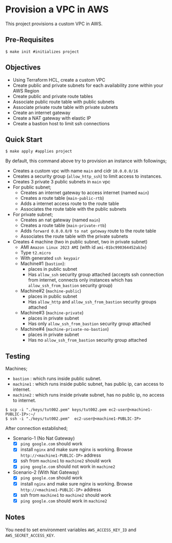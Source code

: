 # Provision a VPC in AWS
This project provisions a custom VPC in AWS. 

## Pre-Requisites
```console
$ make init #initializes project
```

## Objectives
- Using Terraform HCL, create a custom VPC
- Create public and private subnets for each availability zone within your AWS Region
- Create public and private route tables
- Associate public route table with public subnets
- Associate private route table with private subnets
- Create an internet gateway
- Create a NAT gateway with elastic IP
- Create a bastion host to limit ssh connections

## Quick Start
```console
$ make apply #applies project
```
By default, this command above try to provision an instance with followings;
- Creates a custom vpc with name `main` and cidr `10.0.0.0/16`
- Creates a security group (`allow_http_ssh`) to limit access to instances.
- Creates 3 private 3 public subnets in `main` vpc
- For public subnet;
    - Creates an internet gateway to access internet (named `main`)
    - Creates a route table (`main-public-rtb`)
    - Adds a internet access route to the route table 
    - Associates the route table with the public subnets
- For private subnet;
    - Creates an nat gateway (named `main`)
    - Creates a route table (`main-private-rtb`)
    - Adds `forward 0.0.0.0/0 to nat gateway` route to the route table 
    - Associates the route table with the private subnets
- Creates 4 machine (two in public subnet, two in private subnet)
    -  AMI `Amazon Linux 2023 AMI` (with id `ami-01bc990364452ab3e`) 
    -  Type `t2.micro` 
    -  With generated `ssh keypair`
    - Machine#1 (`bastion`):
        - places in public subnet
        - Has `allow_ssh` security group attached (accepts ssh connection from internet, connects only instances which has `allow_ssh_from_bastion` security group)
    - Machine#2 (`machine-public`)
        - places in public subnet
        - Has `allow_http` and `allow_ssh_from_bastion` security groups attached
    - Machine#3 (`machine-private`)
        - places in private subnet
        - Has only `allow_ssh_from_bastion` security group attached
    - Machine#4 (`machine-private-no-bastion`)
        - places in private subnet
        - Has no `allow_ssh_from_bastion` security group attached

## Testing
Machines;
- `bastion`  : which runs inside public subnet.
- `machine1` : which runs inside public subnet, has public ip, can access to internet.
- `machine2` : which runs inside private subnet, has no public ip, no access to internet.

```console
$ scp -i "./keys/tut002.pem" keys/tut002.pem ec2-user@<machine1-PUBLIC-IP>:~/
$ ssh -i "./keys/tut002.pem"  ec2-user@<machine1-PUBLIC-IP>
```
After connection established;
- Scenario-1 (No Nat Gateway)
    - [x] `ping google.com` should work
    - [x] install `nginx` and make sure nginx is working. Browse `http://<machine1-PUBLIC-IP>` address 
    - [x] ssh from `machine1` to `machine2` should work
    - [x] `ping google.com` should not work in `machine2` 

- Scenario-2 (With Nat Gateway)
    - [x] `ping google.com` should work
    - [x] install `nginx` and make sure nginx is working. Browse `http://<machine1-PUBLIC-IP>` address 
    - [x] ssh from `machine1` to `machine2` should work
    - [x] `ping google.com` should work in `machine2` 

## Notes
You need to set environment variables `AWS_ACCESS_KEY_ID` and `AWS_SECRET_ACCESS_KEY`.